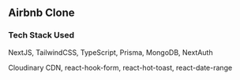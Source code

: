 ## Airbnb Clone

### Tech Stack Used

NextJS, TailwindCSS, TypeScript, Prisma, MongoDB, NextAuth

Cloudinary CDN, react-hook-form, react-hot-toast, react-date-range
